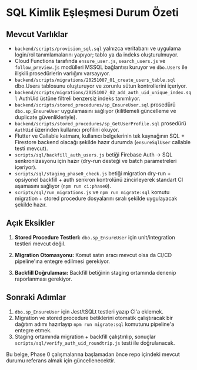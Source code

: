 # SQL Kimlik Eşleşmesi Durum Özeti

## Mevcut Varlıklar

- `backend/scripts/provision_sql.sql` yalnızca veritabanı ve uygulama login/rol tanımlamalarını yapıyor; tablo ya da indeks oluşturulmuyor.
- Cloud Functions tarafında `ensure_user.js`, `search_users.js` ve `follow_preview.js` modülleri MSSQL bağlantısı kuruyor ve `dbo.Users` ile ilişkili prosedürlerin varlığını varsayıyor.
- `backend/scripts/migrations/20251007_01_create_users_table.sql` dbo.Users tablosunu oluşturuyor ve zorunlu sütun kontrollerini içeriyor.
- `backend/scripts/migrations/20251007_02_add_auth_uid_unique_index.sql` AuthUid üstüne filtreli benzersiz indeks tanımlıyor.
- `backend/scripts/stored_procedures/sp_EnsureUser.sql` prosedürü `dbo.sp_EnsureUser` uygulamasını sağlıyor (kilitlemeli güncelleme ve duplicate güvenlikleriyle).
- `backend/scripts/stored_procedures/sp_GetUserProfile.sql` prosedürü `AuthUid` üzerinden kullanıcı profilini okuyor.
- Flutter ve Callable katmanı, kullanıcı belgelerinin tek kaynağının SQL + Firestore backend olacağı şekilde hazır durumda (`ensureSqlUser` callable testi mevcut).
- `scripts/sql/backfill_auth_users.js` betiği Firebase Auth → SQL senkronizasyonu için hazır (dry-run desteği ve batch parametreleri içeriyor).
- `scripts/sql/staging_phase0_check.js` betiği migration dry-run + opsiyonel backfill + auth senkron kontrolünü zincirleyerek standart CI aşamasını sağlıyor (`npm run ci:phase0`).
- `scripts/sql/run_migrations.js` ve `npm run migrate:sql` komutu migration + stored procedure dosyalarını sıralı şekilde uygulayacak şekilde hazır.

## Açık Eksikler

1. **Stored Procedure Testleri:** `dbo.sp_EnsureUser` için unit/integration testleri mevcut değil.

2. **Migration Otomasyonu:** Komut satırı aracı mevcut olsa da CI/CD pipeline'ına entegre edilmesi gerekiyor.

3. **Backfill Doğrulaması:** Backfill betiğinin staging ortamında denenip raporlanması gerekiyor.

## Sonraki Adımlar

1. `dbo.sp_EnsureUser` için Jest/tSQLt testleri yazıp CI'a eklemek.
2. Migration ve stored procedure betiklerini otomatik çalıştıracak bir dağıtım adımı hazırlayıp `npm run migrate:sql` komutunu pipeline'a entegre etmek.
3. Staging ortamında migration + backfill çalıştırılıp, sonuçlar `scripts/sql/verify_auth_uid_roundtrip.js` testi ile doğrulanacak.

Bu belge, Phase 0 çalışmalarına başlamadan önce repo içindeki mevcut durumu referans almak için güncellenecektir.
